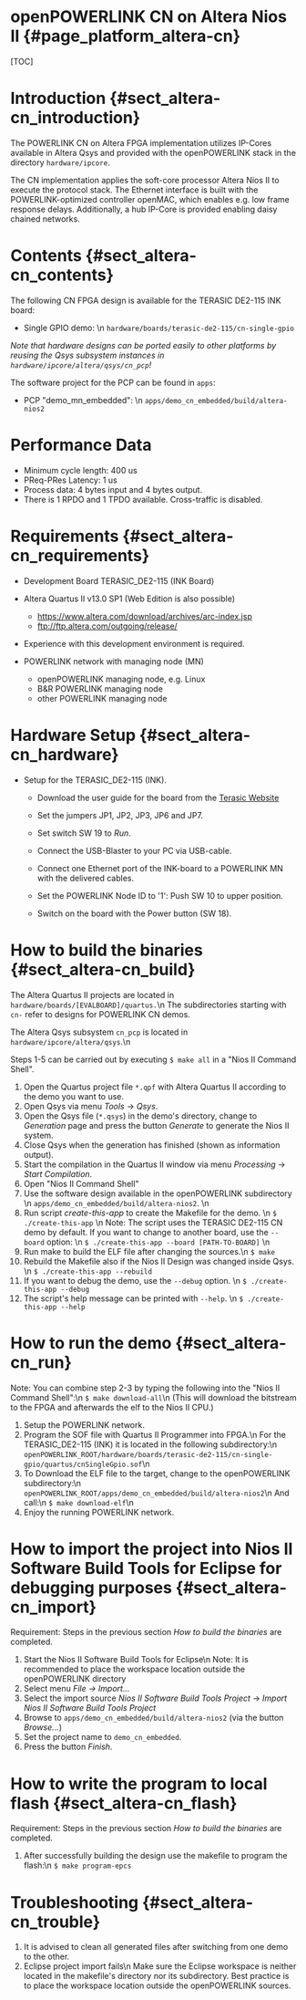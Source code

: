 openPOWERLINK CN on Altera Nios II {#page_platform_altera-cn}
===================================

[TOC]

# Introduction {#sect_altera-cn_introduction}

The POWERLINK CN on Altera FPGA implementation utilizes IP-Cores available in
Altera Qsys and provided with the openPOWERLINK stack in the directory
`hardware/ipcore`.

The CN implementation applies the soft-core processor Altera Nios II to execute
the protocol stack. The Ethernet interface is built with the POWERLINK-optimized
controller openMAC, which enables e.g. low frame response delays.
Additionally, a hub IP-Core is provided enabling daisy chained networks.

# Contents {#sect_altera-cn_contents}

The following CN FPGA design is available for the TERASIC DE2-115 INK board:
- Single GPIO demo: \n
    `hardware/boards/terasic-de2-115/cn-single-gpio`

_Note that hardware designs can be ported easily to other platforms by reusing
the Qsys subsystem instances in `hardware/ipcore/altera/qsys/cn_pcp`!_

The software project for the PCP can be found in `apps`:
- PCP "demo_mn_embedded": \n
    `apps/demo_cn_embedded/build/altera-nios2`

# Performance Data

- Minimum cycle length: 400 us
- PReq-PRes Latency: 1 us
- Process data: 4 bytes input and 4 bytes output.
- There is 1 RPDO and 1 TPDO available. Cross-traffic is disabled.

# Requirements {#sect_altera-cn_requirements}

- Development Board TERASIC_DE2-115 (INK Board)

- Altera Quartus II v13.0 SP1 (Web Edition is also possible)
  - <https://www.altera.com/download/archives/arc-index.jsp>
  - <ftp://ftp.altera.com/outgoing/release/>

- Experience with this development environment is required.

- POWERLINK network with managing node (MN)
  * openPOWERLINK managing node, e.g. Linux
  * B&R POWERLINK managing node
  * other POWERLINK managing node

# Hardware Setup {#sect_altera-cn_hardware}

- Setup for the TERASIC_DE2-115 (INK).
  * Download the user guide for the board from the
    [Terasic Website](http://www.terasic.com.tw/cgi-bin/page/archive.pl?Language=English&CategoryNo=139&No=502&PartNo=4)

  * Set the jumpers JP1, JP2, JP3, JP6 and JP7.

  * Set switch SW 19 to *Run*.

  * Connect the USB-Blaster to your PC via USB-cable.

  * Connect one Ethernet port of the INK-board to a POWERLINK MN
    with the delivered cables.

  * Set the POWERLINK Node ID to '1': Push SW 10 to upper position.

  * Switch on the board with the Power button (SW 18).

# How to build the binaries  {#sect_altera-cn_build}

The Altera Quartus II projects are located in
`hardware/boards/[EVALBOARD]/quartus.`\n
The subdirectories starting with `cn-` refer to designs for POWERLINK CN demos.

The Altera Qsys subsystem `cn_pcp` is located in
`hardware/ipcore/altera/qsys`.\n

Steps 1-5 can be carried out by executing `$ make all` in a
"Nios II Command Shell".

1. Open the Quartus project file `*.qpf` with Altera Quartus II according to the
   demo you want to use.
2. Open Qsys via menu *Tools* -> *Qsys*.
3. Open the Qsys file (`*.qsys`) in the demo's directory, change to
   *Generation* page
   and press the button *Generate* to generate the Nios II system.
4. Close Qsys when the generation has finished (shown as information output).
5. Start the compilation in the Quartus II window via menu *Processing* ->
   *Start Compilation*.
6. Open "Nios II Command Shell"
7. Use the software design available in the openPOWERLINK subdirectory \n
   `apps/demo_cn_embedded/build/altera-nios2`. \n
8. Run script *create-this-app* to create the Makefile for the demo. \n
   `$ ./create-this-app` \n
   Note: The script uses the TERASIC DE2-115 CN demo by default.
   If you want to change to another board, use the `--board` option: \n
   `$ ./create-this-app --board [PATH-TO-BOARD]` \n
9. Run make to build the ELF file after changing the sources.\n
   `$ make`
10. Rebuild the Makefile also if the Nios II Design was changed inside Qsys. \n
    `$ ./create-this-app --rebuild`
11. If you want to debug the demo, use the `--debug` option. \n
    `$ ./create-this-app --debug`
12. The script's help message can be printed with `--help`. \n
    `$ ./create-this-app --help`

# How to run the demo {#sect_altera-cn_run}

Note: You can combine step 2-3 by typing the following into the
    "Nios II Command Shell":\n
    `$ make download-all`\n
    (This will download the bitstream to the FPGA and afterwards the elf to the
    Nios II CPU.)

1. Setup the POWERLINK network.
2. Program the SOF file with Quartus II Programmer into FPGA.\n
   For the TERASIC_DE2-115 (INK) it is located in the following subdirectory:\n
   `openPOWERLINK_ROOT/hardware/boards/terasic-de2-115/cn-single-gpio/quartus/cnSingleGpio.sof`\n
3. To Download the ELF file to the target, change to the openPOWERLINK
   subdirectory:\n
   `openPOWERLINK_ROOT/apps/demo_cn_embedded/build/altera-nios2`\n
   And call:\n
   `$ make download-elf`\n
4. Enjoy the running POWERLINK network.

# How to import the project into Nios II Software Build Tools for Eclipse for debugging purposes {#sect_altera-cn_import}

Requirement: Steps in the previous section *How to build the binaries* are
completed.
1. Start the Nios II Software Build Tools for Eclipse\n
   Note: It is recommended to place the workspace location outside the openPOWERLINK directory
2. Select menu *File -> Import...*
3. Select the import source *Nios II Software Build Tools Project* -> *Import
   Nios II Software Build Tools Project*
4. Browse to `apps/demo_cn_embedded/build/altera-nios2` (via the button
   *Browse...*)
5. Set the project name to `demo_cn_embedded`.
6. Press the button *Finish*.

# How to write the program to local flash  {#sect_altera-cn_flash}

Requirement: Steps in the previous section *How to build the binaries* are
completed.

1. After successfully building the design use the makefile to program the
   flash:\n
   `$ make program-epcs`

# Troubleshooting {#sect_altera-cn_trouble}

1. It is advised to clean all generated files after switching from one demo to
   the other.
2. Eclipse project import fails\n
   Make sure the Eclipse workspace is neither located in the makefile's directory nor its subdirectory.
   Best practice is to place the workspace location outside the openPOWERLINK sources.
